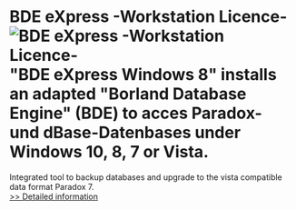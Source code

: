 # BDE eXpress -Workstation Licence-<br />![BDE eXpress -Workstation Licence-](https://mycommerce.akamaized.net/api/pimages/P300651814/BIG/300651814.JPG)<br />"BDE eXpress Windows 8" installs an adapted "Borland Database Engine" (BDE) to acces Paradox- und dBase-Datenbases under Windows 10, 8, 7 or Vista.
Integrated tool to backup databases and upgrade to the vista compatible data format Paradox 7.<br />[>> Detailed information](https://secure.shareit.com/shareit/product.html?productid=300651814&affiliateid=200057808)